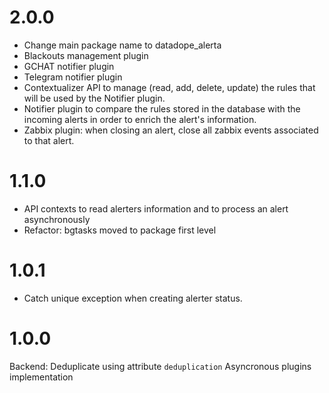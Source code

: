 # 2.0.0

* Change main package name to datadope_alerta
* Blackouts management plugin
* GCHAT notifier plugin
* Telegram notifier plugin
* Contextualizer API to manage (read, add, delete, update) the rules
  that will be used by the Notifier plugin.
* Notifier plugin to compare the rules stored in the database with
  the incoming alerts in order to enrich the alert's information.
* Zabbix plugin: when closing an alert, close all zabbix events associated to that alert.

# 1.1.0

* API contexts to read alerters information and to process an alert asynchronously
* Refactor: bgtasks moved to package first level

# 1.0.1

* Catch unique exception when creating alerter status.

# 1.0.0

Backend: Deduplicate using attribute `deduplication`
Asyncronous plugins implementation

